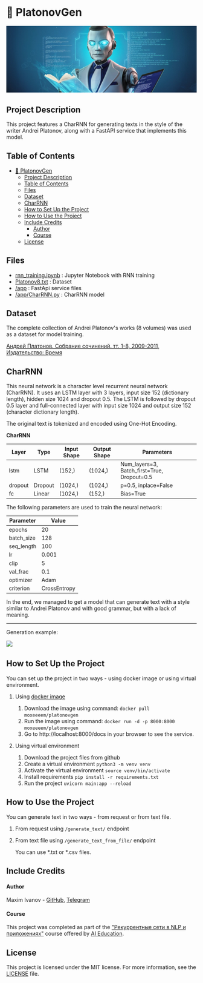 # 📃 PlatonovGen
![img](https://github.com/moxeeem/PlatonovGen/blob/main/img.jpg)

## Project Description

This project features a CharRNN for generating texts in the style of the writer Andrei Platonov, along with a FastAPI service that implements this model.

## Table of Contents

- [📃 PlatonovGen](#-platonovgen)
  - [Project Description](#project-description)
  - [Table of Contents](#table-of-contents)
  - [Files](#files)
  - [Dataset](#dataset)
  - [CharRNN](#charrnn)
  - [How to Set Up the Project](#how-to-set-up-the-project)
  - [How to Use the Project](#how-to-use-the-project)
  - [Include Credits](#include-credits)
      - [Author](#author)
      - [Course](#course)
  - [License](#license)

## Files
- [rnn_training.ipynb](https://github.com/moxeeem/PlatonovGen/blob/main/rnn.ipynb) : Jupyter Notebook with RNN training
- [Platonov8.txt](https://github.com/moxeeem/PlatonovGen/blob/main/Platonov8.txt) : Dataset
- [/app](https://github.com/moxeeem/PlatonovGen/blob/main/app) : FastApi service files
- [/app/CharRNN.py](https://github.com/moxeeem/PlatonovGen/blob/main/app/CharRNN.py) : CharRNN model

## Dataset
The complete collection of Andrei Platonov's works (8 volumes) was used as a dataset for model training. 

[Андрей Платонов. Собрание сочинений. тт. 1-8, 2009-2011, Издательство: Время](https://archive.org/details/B-001-004-236/1/)


## CharRNN

This neural network is a character level recurrent neural network (CharRNN). It uses an LSTM layer with 3 layers, input size 152 (dictionary length), hidden size 1024 and dropout 0.5. The LSTM is followed by dropout 0.5 layer and full-connected layer with input size 1024 and output size 152 (character dictionary length).

The original text is tokenized and encoded using One-Hot Encoding.

**CharRNN**

| Layer  |        Type         |  Input Shape  | Output Shape | Parameters |
|--------|---------------------|---------------|--------------|------------|
| lstm   | LSTM                | (152,)         | (1024,)      | Num_layers=3, Batch_first=True, Dropout=0.5 |
| dropout| Dropout             | (1024,)        | (1024,)      | p=0.5, inplace=False |
| fc     | Linear              | (1024,)        | (152,)       | Bias=True  |

The following parameters are used to train the neural network:

| Parameter  |    Value   |
|------------|------------|
| epochs     | 20         |
| batch_size | 128        |
| seq_length | 100        |
| lr         | 0.001      |
| clip       | 5          |
| val_frac   | 0.1        |
| optimizer  | Adam       |
| criterion  | CrossEntropy|


In the end, we managed to get a model that can generate text with a style similar to Andrei Platonov and with good grammar, but with a lack of meaning.

---

Generation example:

<a href="https://i.postimg.cc/QxVd204w/2024-02-03-224158.png"><img src="https://i.postimg.cc/QxVd204w/2024-02-03-224158.png" width="75%"/></a>

## How to Set Up the Project

You can set up the project in two ways - using docker image or using virtual environment.

1. Using [docker image](https://hub.docker.com/repository/docker/moxeeeem/platonovgen/general)
   
   1. Download the image using command: 
      `docker pull moxeeeem/platonovgen`
   2. Run the image using command:
      `docker run -d -p 8000:8000 moxeeeem/platonovgen` 
   3. Go to http://localhost:8000/docs in your browser to see the service.
   

2. Using virtual environment
   
   1. Download the project files from github
   2. Create a virtual environment
      `python3 -m venv venv`
   3. Activate the virtual environment
      `source venv/bin/activate`
   4. Install requirements
      `pip install -r requirements.txt`
   5. Run the project
      `uvicorn main:app --reload`


## How to Use the Project

You can generate text in two ways - from request or from text file.

1. From request using `/generate_text/` endpoint
2. From text file using `/generate_text_from_file/` endpoint
   
   You can use *.txt or *.csv files.

## Include Credits

#### Author
Maxim Ivanov - [GitHub](https://github.com/moxeeem), [Telegram](https://t.me/fwznn_ql1d_8)

#### Course

This project was completed as part of the ["Рекуррентные сети в NLP и приложениях"](https://stepik.org/course/188632) course offered by [AI Education](https://stepik.org/users/628121134).


## License
This project is licensed under the MIT license. For more information, see the [LICENSE](/LICENSE) file.
